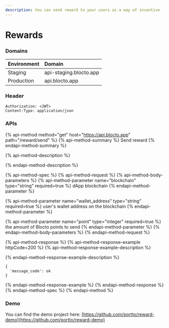 ```yaml
---
description: You can send reward to your users as a way of incentive
---
```


# Rewards

### Domains

| Environment | Domain |
| :--- | :--- |
| Staging | api-staging.blocto.app |
| Production | api.blocto.app |

### Header

```http
Authorization: <JWT>
Content-Type: application/json
```

### APIs

{% api-method method="get" host="https://api.blocto.app" path="/reward/send" %}
{% api-method-summary %}
Send reward
{% endapi-method-summary %}

{% api-method-description %}

{% endapi-method-description %}

{% api-method-spec %}
{% api-method-request %}
{% api-method-body-parameters %}
{% api-method-parameter name="blockchain" type="string" required=true %}
dApp blockchain
{% endapi-method-parameter %}

{% api-method-parameter name="wallet\_address" type="string" required=true %}
user's wallet address on the blockchain 
{% endapi-method-parameter %}

{% api-method-parameter name="point" type="integer" required=true %}
the amount of Blocto points to send
{% endapi-method-parameter %}
{% endapi-method-body-parameters %}
{% endapi-method-request %}

{% api-method-response %}
{% api-method-response-example httpCode=200 %}
{% api-method-response-example-description %}

{% endapi-method-response-example-description %}

```
{
  'message_code': ok
}
```
{% endapi-method-response-example %}
{% endapi-method-response %}
{% endapi-method-spec %}
{% endapi-method %}

### Demo

You can find the demo project here: [https://github.com/portto/reward-demo](https://github.com/portto/reward-demo)

